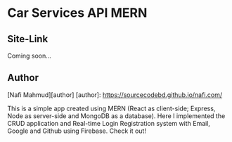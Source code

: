 # Car Services API MERN
## Site-Link 
Coming soon...

## Author 
[Nafi Mahmud][author]
[author]: https://sourcecodebd.github.io/nafi.com/

This is a simple app created using MERN (React as client-side; Express, Node as server-side and MongoDB as a database). Here I implemented the CRUD application and Real-time Login Registration system with Email, Google and Github using Firebase. Check it out!